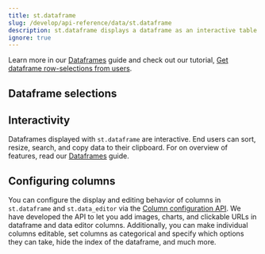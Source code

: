 ```yaml
---
title: st.dataframe
slug: /develop/api-reference/data/st.dataframe
description: st.dataframe displays a dataframe as an interactive table.
ignore: true
---
```


<Tip>

Learn more in our [Dataframes](/develop/concepts/design/dataframes) guide and check out our tutorial, [Get dataframe row-selections from users](/develop/tutorials/elements/dataframe-row-selections).

</Tip>

<Autofunction function="streamlit.dataframe" />

## Dataframe selections

<Autofunction function="DataframeState" />

<Autofunction function="DataframeSelectionState" />

<Autofunction function="DeltaGenerator.add_rows" />

## Interactivity

Dataframes displayed with `st.dataframe` are interactive. End users can sort, resize, search, and copy data to their clipboard. For on overview of features, read our [Dataframes](/develop/concepts/design/dataframes#additional-ui-features) guide.

## Configuring columns

You can configure the display and editing behavior of columns in `st.dataframe` and `st.data_editor` via the [Column configuration API](/develop/api-reference/data/st.column_config). We have developed the API to let you add images, charts, and clickable URLs in dataframe and data editor columns. Additionally, you can make individual columns editable, set columns as categorical and specify which options they can take, hide the index of the dataframe, and much more.

<Cloud name="doc-column-config-overview" query="embed_options=disable_scrolling" height="480px" />

